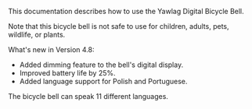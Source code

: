 This documentation describes how to use the Yawlag Digital Bicycle Bell.

Note that this bicycle bell is not safe to use for children, adults, pets, wildlife, or plants.

What's new in Version 4.8:
* Added dimming feature to the bell's digital display.
* Improved battery life by 25%.
* Added language support for Polish and Portuguese.

The bicycle bell can speak 11 different languages.